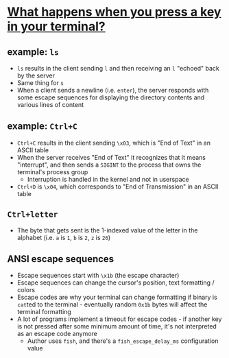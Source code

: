 # [What happens when you press a key in your terminal?](https://jvns.ca/blog/2022/07/20/pseudoterminals/)

## example: `ls`

* `ls` results in the client sending `l` and then receiving an `l` "echoed" back by the server
* Same thing for `s`
* When a client sends a newline (i.e. `enter`), the server responds with some escape sequences for displaying the directory contents and various lines of content

## example: `Ctrl+C`

* `Ctrl+C` results in the client sending `\x03`, which is "End of Text" in an ASCII table
* When the server receives "End of Text" it recognizes that it means "interrupt", and then sends a `SIGINT` to the process that owns the terminal's process group
  * Interruption is handled in the kernel and not in userspace
* `Ctrl+D` is `\x04`, which corresponds to "End of Transmission" in an ASCII table

## `Ctrl+letter`

* The byte that gets sent is the 1-indexed value of the letter in the alphabet (i.e. `a` is `1`, `b` is `2`, `z` is `26`)

## ANSI escape sequences

* Escape sequences start with `\x1b` (the escape character)
* Escape sequences can change the cursor's position, text formatting / colors
* Escape codes are why your terminal can change formatting if binary is `cat`ted to the terminal - eventually random `0x1b` bytes will affect the terminal formatting
* A lot of programs implement a timeout for escape codes - if another key is not pressed after some minimum amount of time, it's not interpreted as an escape code anymore
  * Author uses `fish`, and there's a `fish_escape_delay_ms` configuration value
